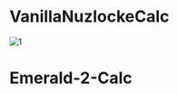 # VanillaNuzlockeCalc
![1](https://github.com/KinglerChamp/VanillaNuzlockeCalc/assets/130119311/3ff8b4ad-9407-4d8d-8f13-bd66f984b335)
# Emerald-2-Calc
